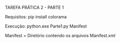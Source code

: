 TAREFA PRÁTICA 2 - PARTE 1

Requisitos:
pip install colorama

Execução:
python.exe Parte1.py Manifest

Manifest = Diretório contendo os arquivos Manifest.xml
